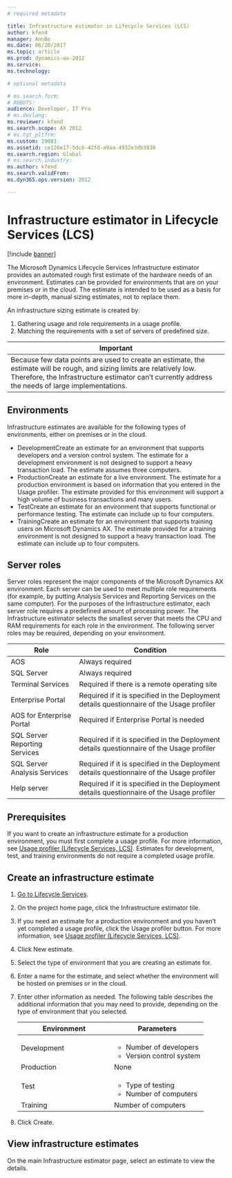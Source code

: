 ```yaml
---
# required metadata

title: Infrastructure estimator in Lifecycle Services (LCS)
author: kfend
manager: AnnBe
ms.date: 06/20/2017
ms.topic: article
ms.prod: dynamics-ax-2012 
ms.service: 
ms.technology:

# optional metadata

# ms.search.form: 
# ROBOTS: 
audience: Developer, IT Pro
# ms.devlang: 
ms.reviewer: kfend
ms.search.scope: AX 2012
# ms.tgt_pltfrm: 
ms.custom: 19081
ms.assetid: ce126e17-5dc6-42fd-a9aa-4932e3db3830
ms.search.region: Global
# ms.search.industry: 
ms.author: kfend
ms.search.validFrom: 
ms.dyn365.ops.version: 2012

---
```


# Infrastructure estimator in Lifecycle Services (LCS)

[!include [banner](../../includes/banner.md)]

The Microsoft Dynamics Lifecycle Services Infrastructure estimator provides an automated rough first estimate of the hardware needs of an environment. Estimates can be provided for environments that are on your premises or in the cloud. The estimate is intended to be used as a basis for more in-depth, manual sizing estimates, not to replace them.

An infrastructure sizing estimate is created by:
1.  Gathering usage and role requirements in a usage profile.
2.  Matching the requirements with a set of servers of predefined size.

| **Important**                                                                                                                                                                                                                 |
|-------------------------------------------------------------------------------------------------------------------------------------------------------------------------------------------------------------------------------|
| Because few data points are used to create an estimate, the estimate will be rough, and sizing limits are relatively low. Therefore, the Infrastructure estimator can’t currently address the needs of large implementations. |

## Environments
Infrastructure estimates are available for the following types of environments, either on premises or in the cloud.
-   DevelopmentCreate an estimate for an environment that supports developers and a version control system. The estimate for a development environment is not designed to support a heavy transaction load. The estimate assumes three computers.
-   ProductionCreate an estimate for a live environment. The estimate for a production environment is based on information that you entered in the Usage profiler. The estimate provided for this environment will support a high volume of business transactions and many users.
-   TestCreate an estimate for an environment that supports functional or performance testing. The estimate can include up to four computers.
-   TrainingCreate an estimate for an environment that supports training users on Microsoft Dynamics AX. The estimate provided for a training environment is not designed to support a heavy transaction load. The estimate can include up to four computers.

## Server roles
Server roles represent the major components of the Microsoft Dynamics AX environment. Each server can be used to meet multiple role requirements (for example, by putting Analysis Services and Reporting Services on the same computer). For the purposes of the Infrastructure estimator, each server role requires a predefined amount of processing power. The Infrastructure estimator selects the smallest server that meets the CPU and RAM requirements for each role in the environment. The following server roles may be required, depending on your environment.

| Role                          | Condition                                                                                 |
|-------------------------------|-------------------------------------------------------------------------------------------|
| AOS                           | Always required                                                                           |
| SQL Server                    | Always required                                                                           |
| Terminal Services             | Required if there is a remote operating site                                              |
| Enterprise Portal             | Required if it is specified in the Deployment details questionnaire of the Usage profiler |
| AOS for Enterprise Portal     | Required if Enterprise Portal is needed                                                   |
| SQL Server Reporting Services | Required if it is specified in the Deployment details questionnaire of the Usage profiler |
| SQL Server Analysis Services  | Required if it is specified in the Deployment details questionnaire of the Usage profiler |
| Help server                   | Required if it is specified in the Deployment details questionnaire of the Usage profiler |

## Prerequisites
If you want to create an infrastructure estimate for a production environment, you must first complete a usage profile. For more information, see [Usage profiler (Lifecycle Services, LCS)](usage-profiler-lcs.md). Estimates for development, test, and training environments do not require a completed usage profile.

## Create an infrastructure estimate
1.  [Go to Lifecycle Services](https://lcs.dynamics.com).
2.  On the project home page, click the Infrastructure estimator tile.
3.  If you need an estimate for a production environment and you haven’t yet completed a usage profile, click the Usage profiler button. For more information, see [Usage profiler (Lifecycle Services, LCS)](usage-profiler-lcs.md).
4.  Click New estimate.
5.  Select the type of environment that you are creating an estimate for.
6.  Enter a name for the estimate, and select whether the environment will be hosted on premises or in the cloud.
7.  Enter other information as needed. The following table describes the additional information that you may need to provide, depending on the type of environment that you selected.

    <table>
    <colgroup>
    <col width="50%" />
    <col width="50%" />
    </colgroup>
    <thead>
    <tr class="header">
    <th>Environment</th>
    <th>Parameters</th>
    </tr>
    </thead>
    <tbody>
    <tr class="odd">
    <td>Development</td>
    <td><ul>
    <li>Number of developers</li>
    <li>Version control system</li>
    </ul></td>
    </tr>
    <tr class="even">
    <td>Production</td>
    <td>None</td>
    </tr>
    <tr class="odd">
    <td>Test</td>
    <td><ul>
    <li>Type of testing</li>
    <li>Number of computers</li>
    </ul></td>
    </tr>
    <tr class="even">
    <td>Training</td>
    <td>Number of computers</td>
    </tr>
    </tbody>
    </table>

8.  Click Create.

## View infrastructure estimates
On the main Infrastructure estimator page, select an estimate to view the details.





